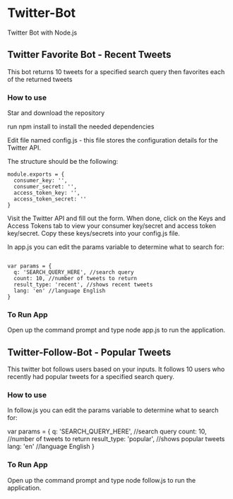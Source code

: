 # Twitter-Bot

Twitter Bot with Node.js  


## Twitter Favorite Bot - Recent Tweets
This bot returns 10 tweets for a specified search query then favorites each of the returned tweets


### How to use

Star and download the repository

run  npm install  to install the needed dependencies

Edit file named config.js - this file stores the configuration details for the Twitter API. 

The structure should be the following:

```
module.exports = {
  consumer_key: '',
  consumer_secret: '',
  access_token_key: '',
  access_token_secret: ''
}

```

Visit the Twitter API and fill out the form. When done, click on the Keys and Access Tokens tab to view your consumer key/secret and access token key/secret. Copy these keys/secrets into your config.js file.

In app.js you can edit the params variable to determine what to search for:

```

var params = {
  q: 'SEARCH_QUERY_HERE', //search query
  count: 10, //number of tweets to return
  result_type: 'recent', //shows recent tweets
  lang: 'en' //language English
}

```

### To Run App
Open up the command prompt and type node app.js to run the application.

  

## Twitter-Follow-Bot - Popular Tweets

This twitter bot follows users based on your inputs. It follows 10 users who recently had popular tweets for a specified search query.


### How to use

In follow.js you can edit the params variable to determine what to search for:

var params = {
  q: 'SEARCH_QUERY_HERE', //search query
  count: 10, //number of tweets to return
  result_type: 'popular', //shows popular tweets
  lang: 'en' //language English
}


### To Run App
Open up the command prompt and type  node follow.js  to run the application. 
